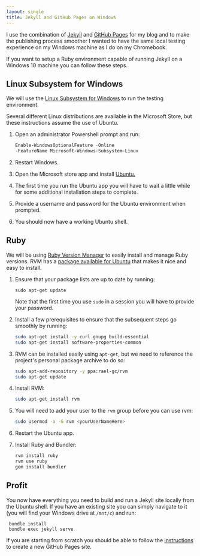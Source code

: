```yaml
---
layout: single
title: Jekyll and GitHub Pages on Windows
---
```

I use the combination of [Jekyll](https://jekyllrb.com/) and [GitHub Pages](https://pages.github.com/) for my blog and to make the publishing process smoother I wanted to have the same local testing experience on my Windows machine as I do on my Chromebook.

If you want to setup a Ruby environment capable of running Jekyll on a Windows 10 machine you can follow these steps.

## Linux Subsystem for Windows

We will use the [Linux Subsystem for Windows](https://blogs.msdn.microsoft.com/wsl/) to run the testing environment.

Several different Linux distributions are available in the Microsoft Store, but these instructions assume the use of Ubuntu. 

1. Open an administrator Powershell prompt and run:

    ```powershell
    Enable-WindowsOptionalFeature -Online 
    -FeatureName Microsoft-Windows-Subsystem-Linux
    ```
2. Restart Windows.
3. Open the Microsoft store app and install [Ubuntu.](https://www.microsoft.com/store/productId/9NBLGGH4MSV6) 
4. The first time you run the Ubuntu app you will have to wait a little while for some additional installation steps to complete.
6. Provide a username and password for the Ubuntu environment when prompted.
7. You should now have a working Ubuntu shell.

## Ruby 

We will be using [Ruby Version Manager](https://rvm.io/) to easily install and manage Ruby versions. RVM has a [package available for Ubuntu](https://github.com/rvm/ubuntu_rvm) that makes it nice and easy to install.

1. Ensure that your package lists are up to date by running:

    ```shell
    sudo apt-get update
    ```
    Note that the first time you use `sudo` in a session you will have to provide your password.
2. Install a few prerequisites to ensure that the subsequent steps go smoothly by running:

    ```bash
    sudo apt-get install -y curl gnupg build-essential
    sudo apt-get install software-properties-common
    ```
3. RVM can be installed easily using `apt-get`, but we need to reference the project's personal package archive to do so:

    ```bash
    sudo apt-add-repository -y ppa:rael-gc/rvm
    sudo apt-get update
    ```
4. Install RVM:

    ```bash
    sudo apt-get install rvm
    ```
5. You will need to add your user to the `rvm` group before you can use rvm:

    ```bash
    sudo usermod -a -G rvm <yourUserNameHere>
    ```
6. Restart the Ubuntu app.
7. Install Ruby and Bundler:

    ```bash
    rvm install ruby
    rvm use ruby
    gem install bundler
    ```

## Profit

You now have everything you need to build and run a Jekyll site locally from the Ubuntu shell. If you have an existing  site you can simply navigate to it (you will find your Windows drive at `/mnt/c`) and run:

```shell
 bundle install
 bundle exec jekyll serve
```

If you are starting from scratch you should be able to follow the [instructions](https://help.github.com/articles/using-jekyll-as-a-static-site-generator-with-github-pages/) to create a new GitHub Pages site. 